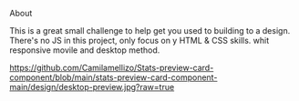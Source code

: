 About

This is a great small challenge to help get you used to building to a design. There's no JS in this project, 
only focus on y HTML & CSS skills. whit responsive movile and desktop method.



https://github.com/Camilamellizo/Stats-preview-card-component/blob/main/stats-preview-card-component-main/design/desktop-preview.jpg?raw=true